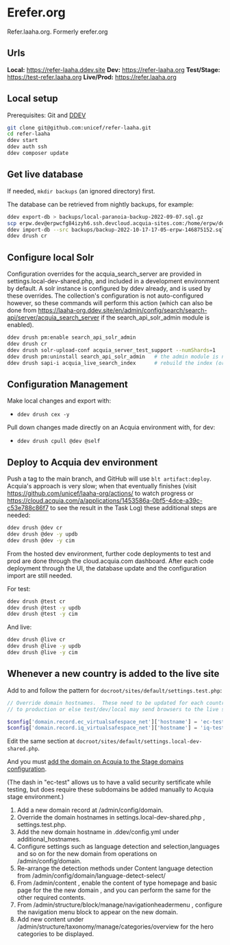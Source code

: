 # Erefer.org

Refer.laaha.org.  Formerly erefer.org

## Urls

__Local:__ https://refer-laaha.ddev.site
__Dev:__ https://refer-laaha.org
__Test/Stage:__ https://test-refer.laaha.org
__Live/Prod:__ https://refer.laaha.org


## Local setup

Prerequisites: Git and [DDEV](https://ddev.readthedocs.io/en/stable/#installation)

```bash
git clone git@github.com:unicef/refer-laaha.git
cd refer-laaha
ddev start
ddev auth ssh
ddev composer update
```

## Get live database

If needed, `mkdir backups` (an ignored directory) first.

The database can be retrieved from nightly backups, for example:

```bash
ddev export-db > backups/local-paranoia-backup-2022-09-07.sql.gz
scp erpw.dev@erpwcfg84izyh6.ssh.devcloud.acquia-sites.com:/home/erpw/dev/backups/on-demand/backup-2022-10-17-17-05-erpw-146875152.sql.gz backups/
ddev import-db --src backups/backup-2022-10-17-17-05-erpw-146875152.sql.gz
ddev drush cr
```

## Configure local Solr

Configuration overrides for the acquia_search_server are provided in settings.local-dev-shared.php, and included in a development environment by default. A solr instance is configured by ddev already, and is used by these overrides. The collection's configuration is not auto-configured however, so these commands will perform this action (which can also be done from https://laaha-org.ddev.site/en/admin/config/search/search-api/server/acquia_search_server if the search_api_solr_admin module is enabled).

```bash
ddev drush pm:enable search_api_solr_admin
ddev drush cr
ddev drush solr-upload-conf acquia_server_test_support --numShards=1
ddev drush pm:uninstall search_api_solr_admin   # the admin module is not needed for normal use
ddev drush sapi-i acquia_live_search_index      # rebuild the index (or just use UI)
```

## Configuration Management

Make local changes and export with:

- `ddev drush cex -y`

Pull down changes made directly on an Acquia environment with, for dev:

- `ddev drush cpull @dev @self`

## Deploy to Acquia dev environment

Push a tag to the main branch, and GitHub will use `blt artifact:deploy`.  Acquia's approach is very slow; when that eventually finishes (visit https://github.com/unicef/laaha-org/actions/ to watch progress or https://cloud.acquia.com/a/applications/1453586a-0bf5-4dce-a39c-c53e788c86f7 to see the result in the Task Log) these additional steps are needed:

```bash
ddev drush @dev cr
ddev drush @dev -y updb
ddev drush @dev -y cim
```

From the hosted dev environment, further code deployments to test and prod are done through the cloud.acquia.com dashboard.  After each code deployment through the UI, the database update and the configuration import are still needed.


For test:

```bash
ddev drush @test cr
ddev drush @test -y updb
ddev drush @test -y cim
```

And live:

```bash
ddev drush @live cr
ddev drush @live -y updb
ddev drush @live -y cim
```
## Whenever a new country is added to the live site

Add to and follow the pattern for `docroot/sites/default/settings.test.php`:

```php
// Override domain hostnames.  These need to be updated for each country added
// to production or else test/dev/local may send browsers to the live site.

$config['domain.record.ec_virtualsafespace_net']['hostname'] = 'ec-test.laaha.org';
$config['domain.record.iq_virtualsafespace_net']['hostname'] = 'iq-test.laaha.org';
```

Edit the same section at `docroot/sites/default/settings.local-dev-shared.php`.

And you must [add the domain on Acquia to the Stage domains configuration](https://cloud.acquia.com/a/environments/324867-1453586a-0bf5-4dce-a39c-c53e788c86f7/domain-management/domains).

(The dash in "ec-test" allows us to have a valid security sertificate while testing,
but does require these subdomains be added manually to Acquia stage environment.)

1) Add a new domain record at /admin/config/domain.
2) Override the domain hostnames in settings.local-dev-shared.php , settings.test.php.
3) Add the new domain hostname in .ddev/config.yml under additional_hostnames.
4) Configure settings such as language detection and selection,languages and so on for the new domain from operations on /admin/config/domain.
5) Re-arrange the detection methods under Content language detection from /admin/config/domain/language-detect-select/<new domain>
6) From /admin/content , enable the content of type homepage and basic page for the the new domain , and you can perform the same for the other required contents.
7) From /admin/structure/block/manage/navigationheadermenu , configure the navigation menu block to appear on the new domain.
8) Add new content under /admin/structure/taxonomy/manage/categories/overview for the hero categories to be displayed.
